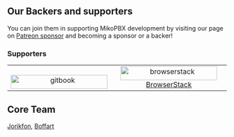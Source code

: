 ## Our Backers and supporters

You can join them in supporting MikoPBX development by visiting our page on [Patreon sponsor](https://www.patreon.com/mikopbx) and becoming a sponsor or a backer!

### Supporters

<table>
  <tbody>
    <tr>
      <td align="center" valign="bottom">
        <a href="https://www.gitbook.com">
          <img width="222px" height="32px" src="https://uploads-ssl.webflow.com/5c349f90a3cd4515d0564552/5c640954cbc13e44416e0c77_Logo%2BTextGrey.svg" style="max-width:100%; vertical-align: bottom;" alt="gitbook">
        </a>
      </td>
       <td align="center" valign="bottom">
        <a href="https://www.browserstack.com">
          <img width="222px" height="32px" src="https://3fxtqy18kygf3on3bu39kh93-wpengine.netdna-ssl.com/wp-content/themes/browserstack/img/browserstack-logo.svg" style="max-width:100%; vertical-align: bottom;" alt="browserstack"> BrowserStack
        </a>
      </td>
    </tr>
  </tbody>
</table>


## Core Team
[Jorikfon](https://github.com/jorikfon), [Boffart](https://github.com/boffart)

